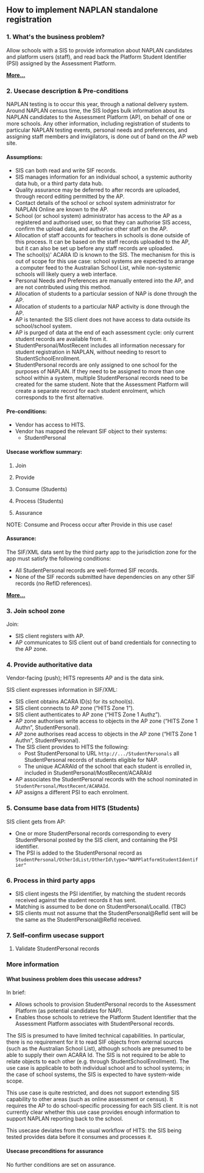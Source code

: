 

## How to implement NAPLAN standalone registration

### 1. What's the business problem?

Allow schools with a SIS to provide information about NAPLAN candidates
and platform users (staff), and read back the Platform Student
Identifier (PSI) assigned by the Assessment Platform.

**[More...](#what-business-problem-does-this-usecase-address)**

### 2. Usecase description & Pre-conditions

NAPLAN testing is to occur this year, through a national delivery
system. Around NAPLAN census time, the SIS lodges bulk information about
its NAPLAN candidates to the Assessment Platform (AP), on behalf of one
or more schools. Any other information, including registration of
students to particular NAPLAN testing events, personal needs and
preferences, and assigning staff members and invigilators, is done out
of band on the AP web site.

#### Assumptions:

-   SIS can both read and write SIF records.
-   SIS manages information for an individual school, a systemic
    authority data hub, or a third party data hub.
-   Quality assurance may be deferred to after records are
    uploaded, through record editing permitted by the
    AP.
-   Contact details of the school or school system administrator
    for NAPLAN Online are known to the AP.
-   School (or school system) administrator has
    access to the AP as a registered and authorised user, so that they
    can authorise SIS access, confirm the upload data, and authorise
    other staff on the AP.
-   Allocation of staff accounts for teachers in schools is done outside
    of this process. It can be based on the staff records uploaded to
    the AP, but it can also be set up before any staff records
    are uploaded.
-   The school(s)' ACARA ID is known to the SIS. The mechanism for this
    is out of scope for this use case: school systems are expected to
    arrange a computer feed to the Australian School List, while
    non-systemic schools will likely query a web interface.
-   Personal Needs and  Preferences are manually entered into the AP, and are not
    contributed using this method.
-   Allocation of students to a particular session of NAP is done
    through the AP.
-   Allocation of students to a particular NAP activity is
    done through the AP.
-   AP is tenanted: the SIS client does not have access to data outside
    its school/school system.
-   AP is purged of data at the end of each assessment cycle: only
    current student records are available from it.
-   StudentPersonal/MostRecent
    includes all information necessary for student registration in
    NAPLAN, without needing to resort to StudentSchoolEnrollment.
-   StudentPersonal
    records are only assigned
    to one school for the purposes of NAPLAN. If they need to be
    assigned to more than one school within a system, multiple
    StudentPersonal records need to be created for the same student.
    Note that the Assessment Platform will create a separate record for
    each student enrolment, which corresponds to the
    first alternative.

#### Pre-conditions:

-   Vendor has access to HITS.
-   Vendor has mapped the relevant SIF object to their
    systems:
    -   StudentPersonal

#### Usecase workflow summary:

1.  Join

2.  Provide

3.  Consume (Students)

4.  Process (Students)

5.  Assurance

NOTE: Consume and Process occur after
Provide in this use case!

#### Assurance:

The SIF/XML data sent by the third party app to the jurisdiction zone
for the app must satisfy the following conditions:

-  All StudentPersonal records are well-formed SIF records.
-   None of the SIF records submitted
    have dependencies on any other SIF records (no
    RefID references).

**[More...](#usecase-preconditions-for-assurance)**

### 3. Join school zone

Join:
-   SIS client registers with AP.
-   AP communicates to
    SIS client out of band credentials for connecting to the AP
    zone.

### 4. Provide authoritative data

Vendor-facing (push); HITS represents AP and is the data sink.

SIS client expresses information in SIF/XML:
-   SIS client obtains ACARA ID(s) for its school(s).
-   SIS client connects to AP zone (“HITS Zone 1”).
-   SIS client authenticates to AP zone (“HITS Zone 1 Authz”).
-   AP zone authorises write access to objects in the AP zone (“HITS
    Zone 1 Authn”, StudentPersonal).
-   AP zone authorises read access to objects in the AP zone (“HITS Zone
    1 Authn”, StudentPersonal).
-   The SIS client provides to HITS the following:    
    - Post StudentPersonal to URL `http://.../StudentPersonals`
        all StudentPersonal records of students eligible for NAP.
    - The unique ACARAId of the school that each student is enrolled in, included in StudentPersonal/MostRecent/ACARAId            
-   AP associates the StudentPersonal
    records with the school nominated in `StudentPersonal/MostRecent/ACARAId`.
-   AP assigns a different PSI to each enrolment.

### 5. Consume base data from HITS (Students)

SIS client gets from AP:
-   One or more StudentPersonal records corresponding to
        every StudentPersonal posted by the SIS client, and containing
        the PSI identifier.
-   The PSI is added to the StudentPersonal record as
        `StudentPersonal/OtherIdList/OtherId\type="NAPPlatformStudentIdentifier"`

### 6. Process in third party apps

- SIS client ingests the PSI identifier, by matching the student records received against the student records it has sent.
- Matching is assumed to be done on StudentPersonal/LocalId. (TBC)
- SIS clients must not assume that the StudentPersonal@RefId sent will be the same as the StudentPersonal@RefId received.


### 7. Self–confirm usecase support


1.  Validate StudentPersonal records

### More information


#### What business problem does this usecase address?

In brief:

-   Allows schools to provision StudentPersonal records to the Assessment
    Platform (as potential candidates for NAP).
-   Enables those schools to retrieve the Platform Student Identifier
    that the Assessment Platform associates with StudentPersonal
    records.

The SIS is presumed to have limited technical capabilities. In
particular, there is no requirement for it to read SIF objects from
external sources (such as the Australian School List), although schools
are presumed to be able to supply their own ACARA Id. The SIS is not
required to be able to relate objects to each other (e.g. through
StudentSchoolEnrollment). The use case is applicable to both individual
school and to school systems; in the case of school systems, the SIS is
expected to have system-wide scope.

This use case is quite restricted, and does not support extending SIS
capability to other areas (such as online assessment or census). It
requires the AP to do school-specific processing for each SIS client. It
is not currently clear whether this use case provides enough information
to support NAPLAN reporting back to the school.

This usecase deviates from the usual workflow of HITS: the SIS being
tested provides data before it consumes and processes it.

#### Usecase preconditions for assurance 

No further conditions are set on assurance.
